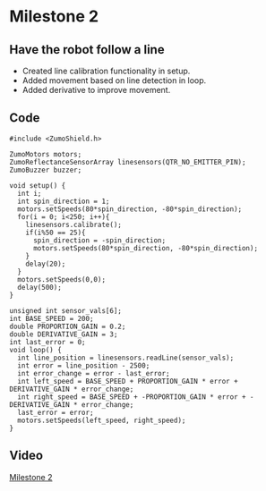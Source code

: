 # Milestone 2
## Have the robot follow a line
- Created line calibration functionality in setup.
- Added movement based on line detection in loop.
- Added derivative to improve movement.

## Code

``` 
#include <ZumoShield.h>

ZumoMotors motors;
ZumoReflectanceSensorArray linesensors(QTR_NO_EMITTER_PIN);
ZumoBuzzer buzzer;

void setup() {
  int i;
  int spin_direction = 1;
  motors.setSpeeds(80*spin_direction, -80*spin_direction);
  for(i = 0; i<250; i++){
    linesensors.calibrate();
    if(i%50 == 25){
      spin_direction = -spin_direction;
      motors.setSpeeds(80*spin_direction, -80*spin_direction);
    }
    delay(20);
  }
  motors.setSpeeds(0,0);
  delay(500);
}

unsigned int sensor_vals[6];
int BASE_SPEED = 200;
double PROPORTION_GAIN = 0.2;
double DERIVATIVE_GAIN = 3;
int last_error = 0;
void loop() {
  int line_position = linesensors.readLine(sensor_vals);
  int error = line_position - 2500;
  int error_change = error - last_error;
  int left_speed = BASE_SPEED + PROPORTION_GAIN * error + DERIVATIVE_GAIN * error_change;
  int right_speed = BASE_SPEED + -PROPORTION_GAIN * error + -DERIVATIVE_GAIN * error_change;
  last_error = error;
  motors.setSpeeds(left_speed, right_speed);
}
```
## Video

[Milestone 2](https://drive.google.com/open?id=1AZFgW3tkq2SNQoXW73Q8AyDTHR_Yc8Wy)